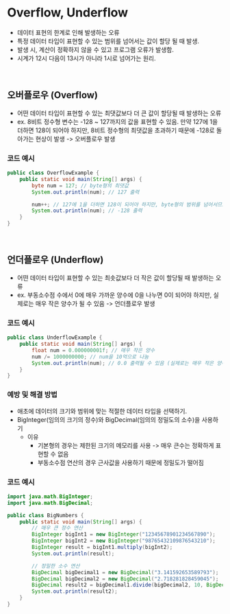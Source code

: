 # Overflow, Underflow
- 데이터 표현의 한계로 인해 발생하는 오류
- 특정 데이터 타입이 표현할 수 있는 범위를 넘어서는 값이 할당 될 때 발생.
- 발생 시, 계산이 정확하지 않을 수 있고 프로그램 오류가 발생함.
- 시계가 12시 다음이 13시가 아니라 1시로 넘어가는 원리.

<br>

## 오버플로우 (Overflow)
- 어떤 데이터 타입이 표현할 수 있는 최댓값보다 더 큰 값이 할당될 때 발생하는 오류
- ex. 8비트 정수형 변수는 -128 ~ 127까지의 값을 표현할 수 있음. 만약 127에 1을 더하면 128이 되어야 하지만, 8비트 정수형의 최댓값을 초과하기 때문에 -128로 돌아가는 현상이 발생 -> 오버플로우 발생

### 코드 예시

```java
public class OverflowExample {
    public static void main(String[] args) {
        byte num = 127; // byte형의 최댓값
        System.out.println(num); // 127 출력

        num++; // 127에 1을 더하면 128이 되어야 하지만, byte형의 범위를 넘어서므로 -128이 된다.
        System.out.println(num); // -128 출력
    }
}
```
<br>

## 언더플로우 (Underflow)
- 어떤 데이터 타입이 표현할 수 있는 최솟값보다 더 작은 값이 할당될 때 발생하는 오류
- ex. 부동소수점 수에서 0에 매우 가까운 양수에 0을 나누면 0이 되어야 하지만, 실제로는 매우 작은 양수가 될 수 있음 -> 언더플로우 발생

### 코드 예시

```java
public class UnderflowExample {
    public static void main(String[] args) {
        float num = 0.000000001f; // 매우 작은 양수
        num /= 1000000000; // num을 10억으로 나눔
        System.out.println(num); // 0.0 출력될 수 있음 (실제로는 매우 작은 양수일 수 있음)
    }
}
```

### 예방 및 해결 방법
- 애초에 데이터의 크기와 범위에 맞는 적절한 데이터 타입을 선택하기.
- BigInteger(임의의 크기의 정수)와 BigDecimal(임의의 정밀도의 소수)을 사용하기
  - 이유
    - 기본형의 경우는 제한된 크기의 메모리를 사용 -> 매우 큰수는 정확하게 표현할 수 없음
    - 부동소수점 연산의 경우 근사값을 사용하기 때문에 정밀도가 떨어짐

### 코드 예시

```java
import java.math.BigInteger;
import java.math.BigDecimal;

public class BigNumbers {
    public static void main(String[] args) {
        // 매우 큰 정수 연산
        BigInteger bigInt1 = new BigInteger("12345678901234567890");
        BigInteger bigInt2 = new BigInteger("98765432109876543210");
        BigInteger result = bigInt1.multiply(bigInt2);
        System.out.println(result);

        // 정밀한 소수 연산
        BigDecimal bigDecimal1 = new BigDecimal("3.141592653589793");
        BigDecimal bigDecimal2 = new BigDecimal("2.718281828459045");
        BigDecimal result2 = bigDecimal1.divide(bigDecimal2, 10, BigDecimal.ROUND_HALF_UP); // 소수점 아래 10자리까지 반올림
        System.out.println(result2);
    }
}
```